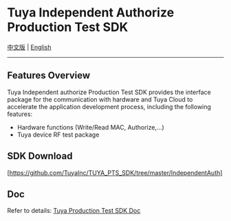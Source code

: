# Tuya Independent Authorize Production Test SDK

[中文版](https://github.com/TuyaInc/TUYA_PTS_SDK/tree/master/IndependentAuth/README_zh.md) | [English](https://github.com/TuyaInc/TUYA_PTS_SDK/tree/master/IndependentAuth/README.md)

------

## Features Overview

Tuya Independent authorize Production Test SDK provides the interface package for the communication with hardware and Tuya Cloud to accelerate the application development process, including the following features:

- Hardware functions (Write/Read MAC, Authorize,...)
- Tuya device RF test package


## SDK Download

[https://github.com/TuyaInc/TUYA_PTS_SDK/tree/master/IndependentAuth]

## Doc

Refer to details: [Tuya Production Test SDK Doc](<https://developer.tuya.com/cn/docs/iot/smart-production/production-test-solution/presentations/independent-authorize-instruction?id=Ka62eitr51r11>)

